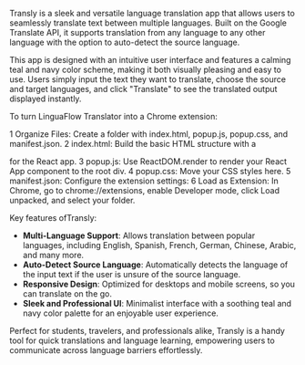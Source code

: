 Transly is a sleek and versatile language translation app that allows users to seamlessly translate text between multiple languages. Built on the Google Translate API, it supports translation from any language to any other language with the option to auto-detect the source language. 

This app is designed with an intuitive user interface and features a calming teal and navy color scheme, making it both visually pleasing and easy to use. Users simply input the text they want to translate, choose the source and target languages, and click "Translate" to see the translated output displayed instantly.

To turn LinguaFlow Translator into a Chrome extension:

1 Organize Files: Create a folder with index.html, popup.js, popup.css, and manifest.json.
2 index.html: Build the basic HTML structure with a <div id="root"></div> for the React app.
3 popup.js: Use ReactDOM.render to render your React App component to the root div.
4 popup.css: Move your CSS styles here.
5 manifest.json: Configure the extension settings:
6 Load as Extension: In Chrome, go to chrome://extensions, enable Developer mode, click Load unpacked, and select your folder.

Key features ofTransly:
- **Multi-Language Support**: Allows translation between popular languages, including English, Spanish, French, German, Chinese, Arabic, and many more.
- **Auto-Detect Source Language**: Automatically detects the language of the input text if the user is unsure of the source language.
- **Responsive Design**: Optimized for desktops and mobile screens, so you can translate on the go.
- **Sleek and Professional UI**: Minimalist interface with a soothing teal and navy color palette for an enjoyable user experience.

Perfect for students, travelers, and professionals alike, Transly is a handy tool for quick translations and language learning, empowering users to communicate across language barriers effortlessly.
